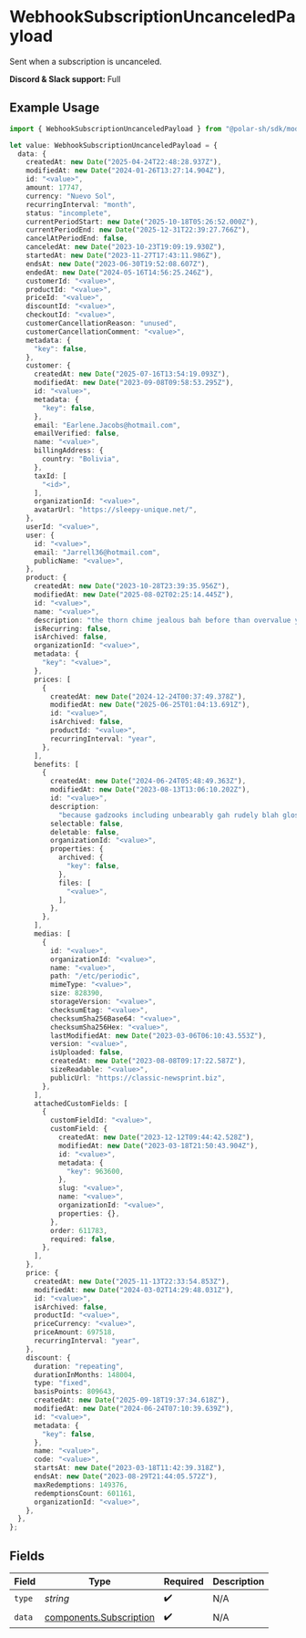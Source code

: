 # WebhookSubscriptionUncanceledPayload

Sent when a subscription is uncanceled.

**Discord & Slack support:** Full

## Example Usage

```typescript
import { WebhookSubscriptionUncanceledPayload } from "@polar-sh/sdk/models/components/webhooksubscriptionuncanceledpayload.js";

let value: WebhookSubscriptionUncanceledPayload = {
  data: {
    createdAt: new Date("2025-04-24T22:48:28.937Z"),
    modifiedAt: new Date("2024-01-26T13:27:14.904Z"),
    id: "<value>",
    amount: 17747,
    currency: "Nuevo Sol",
    recurringInterval: "month",
    status: "incomplete",
    currentPeriodStart: new Date("2025-10-18T05:26:52.000Z"),
    currentPeriodEnd: new Date("2025-12-31T22:39:27.766Z"),
    cancelAtPeriodEnd: false,
    canceledAt: new Date("2023-10-23T19:09:19.930Z"),
    startedAt: new Date("2023-11-27T17:43:11.986Z"),
    endsAt: new Date("2023-06-30T19:52:08.607Z"),
    endedAt: new Date("2024-05-16T14:56:25.246Z"),
    customerId: "<value>",
    productId: "<value>",
    priceId: "<value>",
    discountId: "<value>",
    checkoutId: "<value>",
    customerCancellationReason: "unused",
    customerCancellationComment: "<value>",
    metadata: {
      "key": false,
    },
    customer: {
      createdAt: new Date("2025-07-16T13:54:19.093Z"),
      modifiedAt: new Date("2023-09-08T09:58:53.295Z"),
      id: "<value>",
      metadata: {
        "key": false,
      },
      email: "Earlene.Jacobs@hotmail.com",
      emailVerified: false,
      name: "<value>",
      billingAddress: {
        country: "Bolivia",
      },
      taxId: [
        "<id>",
      ],
      organizationId: "<value>",
      avatarUrl: "https://sleepy-unique.net/",
    },
    userId: "<value>",
    user: {
      id: "<value>",
      email: "Jarrell36@hotmail.com",
      publicName: "<value>",
    },
    product: {
      createdAt: new Date("2023-10-28T23:39:35.956Z"),
      modifiedAt: new Date("2025-08-02T02:25:14.445Z"),
      id: "<value>",
      name: "<value>",
      description: "the thorn chime jealous bah before than overvalue yet",
      isRecurring: false,
      isArchived: false,
      organizationId: "<value>",
      metadata: {
        "key": "<value>",
      },
      prices: [
        {
          createdAt: new Date("2024-12-24T00:37:49.378Z"),
          modifiedAt: new Date("2025-06-25T01:04:13.691Z"),
          id: "<value>",
          isArchived: false,
          productId: "<value>",
          recurringInterval: "year",
        },
      ],
      benefits: [
        {
          createdAt: new Date("2024-06-24T05:48:49.363Z"),
          modifiedAt: new Date("2023-08-13T13:06:10.202Z"),
          id: "<value>",
          description:
            "because gadzooks including unbearably gah rudely blah glossy substantial",
          selectable: false,
          deletable: false,
          organizationId: "<value>",
          properties: {
            archived: {
              "key": false,
            },
            files: [
              "<value>",
            ],
          },
        },
      ],
      medias: [
        {
          id: "<value>",
          organizationId: "<value>",
          name: "<value>",
          path: "/etc/periodic",
          mimeType: "<value>",
          size: 828390,
          storageVersion: "<value>",
          checksumEtag: "<value>",
          checksumSha256Base64: "<value>",
          checksumSha256Hex: "<value>",
          lastModifiedAt: new Date("2023-03-06T06:10:43.553Z"),
          version: "<value>",
          isUploaded: false,
          createdAt: new Date("2023-08-08T09:17:22.587Z"),
          sizeReadable: "<value>",
          publicUrl: "https://classic-newsprint.biz",
        },
      ],
      attachedCustomFields: [
        {
          customFieldId: "<value>",
          customField: {
            createdAt: new Date("2023-12-12T09:44:42.528Z"),
            modifiedAt: new Date("2023-03-18T21:50:43.904Z"),
            id: "<value>",
            metadata: {
              "key": 963600,
            },
            slug: "<value>",
            name: "<value>",
            organizationId: "<value>",
            properties: {},
          },
          order: 611783,
          required: false,
        },
      ],
    },
    price: {
      createdAt: new Date("2025-11-13T22:33:54.853Z"),
      modifiedAt: new Date("2024-03-02T14:29:48.031Z"),
      id: "<value>",
      isArchived: false,
      productId: "<value>",
      priceCurrency: "<value>",
      priceAmount: 697518,
      recurringInterval: "year",
    },
    discount: {
      duration: "repeating",
      durationInMonths: 148004,
      type: "fixed",
      basisPoints: 809643,
      createdAt: new Date("2025-09-18T19:37:34.618Z"),
      modifiedAt: new Date("2024-06-24T07:10:39.639Z"),
      id: "<value>",
      metadata: {
        "key": false,
      },
      name: "<value>",
      code: "<value>",
      startsAt: new Date("2023-03-18T11:42:39.318Z"),
      endsAt: new Date("2023-08-29T21:44:05.572Z"),
      maxRedemptions: 149376,
      redemptionsCount: 601161,
      organizationId: "<value>",
    },
  },
};
```

## Fields

| Field                                                              | Type                                                               | Required                                                           | Description                                                        |
| ------------------------------------------------------------------ | ------------------------------------------------------------------ | ------------------------------------------------------------------ | ------------------------------------------------------------------ |
| `type`                                                             | *string*                                                           | :heavy_check_mark:                                                 | N/A                                                                |
| `data`                                                             | [components.Subscription](../../models/components/subscription.md) | :heavy_check_mark:                                                 | N/A                                                                |